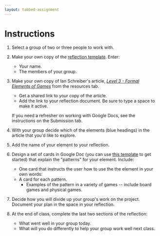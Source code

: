 ```yaml
---
layout: tabbed-assignment
---
```


# Instructions

1. Select a group of two or three people to work with.
1. Make your own copy of the [reflection template][template]. Enter:
   * Your name.
   * The members of your group.
1. Make your own copy of Ian Schreiber's article, *[Level 3 - Formal Elements of Games][article]* from the resources tab.
   * Get a shared link to your copy of the article.
   * Add the link to your reflection document. Be sure to type a space to make it active.
   
   If you need a refresher on working with Google Docs, see the instructions on the Submission tab.
1. With your group decide which of the elements (blue headings) in the article that you'd like to explore.
1. Add the name of your element to your reflection.
1. Design a set of cards in Google Doc (you can use [this template][card-template] to get started) that explain the "patterns" for your element. Include:
   - One card that instructs the user how to use the the element in your own words:
   - A card for each pattern.
      - Examples of the pattern in a variety of games -- include board games and physical games.
1. Decide how you will divide up your group's work on the project. Document your plan in the space in your reflection.
1. At the end of class, complete the last two sections of the reflection:
   - What went well in your group today.
   - What will you do differently to help your group work well next class.


<!-- Don't edit links here, change them in _data/assignment.yml instead, -->

[article]: <{{site.data.assignment.article}}>
[card-template]: <{{site.data.assignment.card-template}}>
[slides]: <{{site.data.assignment.slides}}>
[template]: <{{site.data.assignment.template}}>
